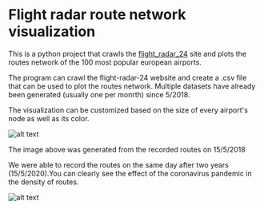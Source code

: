 # Flight radar route network visualization

This is a python project that crawls the [flight_radar_24](https://www.flightradar24.com) site and plots the routes network of the 100 most popular european airports.



The program can crawl the flight-radar-24 website and create a .csv file that can be used to plot the routes network. Multiple datasets have already been generated (usually one per monrth) since 5/2018. 

The visualization can be customized based on the size of every airport's node as well as its color. 

![alt text](https://github.com/diliadis/flight_radar/blob/master/images/15_5_2018_node_size_in_degree_node_color_in_degree.png)


The image above was generated from the recorded routes on 15/5/2018

We were able to record the routes on the same day after two years (15/5/2020).You can clearly see the effect of the coronavirus pandemic in the density of routes.

![alt text](https://github.com/diliadis/flight_radar/blob/master/images/16_5_2020_node_size__in_degree__node_color_in_degree.png)
